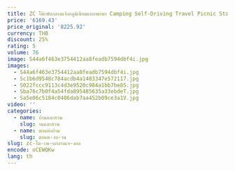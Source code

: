 ```yaml
---
title: ZC โต๊ะพับกลางแจ้งอลูมิเนียมแบบพกพา Camping Self-Driving Travel Picnic Stall Publicity GROUND Marketing ในครัวเรือน
price: '6169.43'
price_original: '8225.92'
currency: THB
discount: 25%
rating: 5
volume: 76
image: S44a6f463e3754412aa8feadb7594dbf4i.jpg
images:
  - S44a6f463e3754412aa8feadb7594dbf4i.jpg
  - Sc1b6d9548c784acdb4a1483347e572117.jpg
  - S022fccc9113c4d3e9520c984a1bb7be8S.jpg
  - Sba76c7b0f4a54fda895485635a33ebdeT.jpg
  - Sa5e06c5184c0406dab7aa452b09ce3a1V.jpg
video: ''
categories:
  - name: บ้านและสวน
    slug: านและสวน
  - name: ตกแต่งบ้าน
    slug: ตกแต-งบ-าน
slug: zc-โต-ะพ-บกลางแจ-งอล
encode: oCEWQKw
lang: th
---
```

  